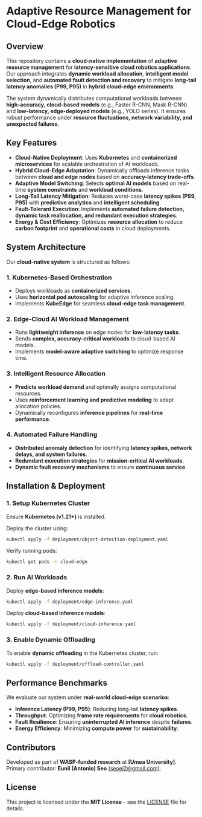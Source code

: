 # Adaptive Resource Management for Cloud-Edge Robotics

## Overview
This repository contains a **cloud-native implementation** of **adaptive resource management** for **latency-sensitive cloud robotics applications**. Our approach integrates **dynamic workload allocation**, **intelligent model selection**, and **automated fault detection and recovery** to mitigate **long-tail latency anomalies (P99, P95)** in **hybrid cloud-edge environments**.

The system dynamically distributes computational workloads between **high-accuracy, cloud-based models** (e.g., Faster R-CNN, Mask R-CNN) and **low-latency, edge-deployed models** (e.g., YOLO series). It ensures robust performance under **resource fluctuations, network variability, and unexpected failures**.

## Key Features

- **Cloud-Native Deployment**: Uses **Kubernetes** and **containerized microservices** for scalable orchestration of AI workloads.
- **Hybrid Cloud-Edge Adaptation**: Dynamically offloads inference tasks between **cloud and edge nodes** based on **accuracy-latency trade-offs**.
- **Adaptive Model Switching**: Selects **optimal AI models** based on real-time **system constraints** and **workload conditions**.
- **Long-Tail Latency Mitigation**: Reduces worst-case **latency spikes (P99, P95)** with **predictive analytics** and **intelligent scheduling**.
- **Fault-Tolerant Execution**: Implements **automated failure detection, dynamic task reallocation, and redundant execution strategies**.
- **Energy & Cost Efficiency**: Optimizes **resource allocation** to reduce **carbon footprint** and **operational costs** in cloud deployments.

## System Architecture
Our **cloud-native system** is structured as follows:

### **1. Kubernetes-Based Orchestration**
- Deploys workloads as **containerized services**.
- Uses **horizontal pod autoscaling** for adaptive inference scaling.
- Implements **KubeEdge** for seamless **cloud-edge task management**.

### **2. Edge-Cloud AI Workload Management**
- Runs **lightweight inference** on edge nodes for **low-latency tasks**.
- Sends **complex, accuracy-critical workloads** to cloud-based AI models.
- Implements **model-aware adaptive switching** to optimize response time.

### **3. Intelligent Resource Allocation**
- **Predicts workload demand** and optimally assigns computational resources.
- Uses **reinforcement learning and predictive modeling** to adapt allocation policies.
- Dynamically reconfigures **inference pipelines** for **real-time performance**.

### **4. Automated Failure Handling**
- **Distributed anomaly detection** for identifying **latency spikes, network delays, and system failures**.
- **Redundant execution strategies** for **mission-critical AI workloads**.
- **Dynamic fault recovery mechanisms** to ensure **continuous service**.

## Installation & Deployment

### **1. Setup Kubernetes Cluster**
Ensure **Kubernetes (v1.21+)** is installed.

Deploy the cluster using:
```bash
kubectl apply -f deployment/object-detection-deployment.yaml
```

Verify running pods:
```bash
kubectl get pods -n cloud-edge
```

### **2. Run AI Workloads**

Deploy **edge-based inference models**:
```bash
kubectl apply -f deployment/edge-inference.yaml
```

Deploy **cloud-based inference models**:
```bash
kubectl apply -f deployment/cloud-inference.yaml
```

### **3. Enable Dynamic Offloading**
To enable **dynamic offloading** in the Kubernetes cluster, run:
```bash
kubectl apply -f deployment/offload-controller.yaml
```

## Performance Benchmarks
We evaluate our system under **real-world cloud-edge scenarios**:
- **Inference Latency (P99, P95)**: Reducing long-tail **latency spikes**.
- **Throughput**: Optimizing **frame rate requirements** for **cloud robotics**.
- **Fault Resilience**: Ensuring **uninterrupted AI inference** despite **failures**.
- **Energy Efficiency**: Minimizing **compute power** for **sustainability**.

## Contributors
Developed as part of **WASP-funded research** at **[Umea University]**.  
Primary contributor: **Eunil (Antonio) Seo** [(seoei2@gmail.com)](https://github.com/FlyWingM).

## License
This project is licensed under the **MIT License** - see the [LICENSE](LICENSE) file for details.

